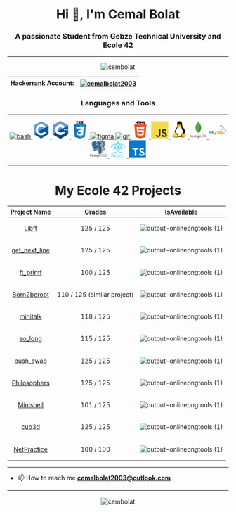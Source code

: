 <h1 align="center">Hi 👋, I'm Cemal Bolat</h1>
<h3 align="center">A passionate Student from Gebze Technical University and Ecole 42</h3>
<hr>
<p align="center"> <img src="https://komarev.com/ghpvc/?username=cembolat&label=Profile%20views&color=0e75b6&style=flat" alt="cembolat" /> </p>

<div align="center">
    
| Hackerrank Account: | <a href="https://www.hackerrank.com/cemalbolat2003"><img align="center" src="https://raw.githubusercontent.com/rahuldkjain/github-profile-readme-generator/master/src/images/icons/Social/hackerrank.svg" alt="cemalbolat2003" height="30" width="40" /></a> |
|----------------------|-----------------------------------------------------------------------------------------------------------------|


</div>

<h3 align="center">Languages and Tools</h3>
<hr>
<p align="center"> <a href="https://www.gnu.org/software/bash/" target="_blank" rel="noreferrer"> <img src="https://www.vectorlogo.zone/logos/gnu_bash/gnu_bash-icon.svg" alt="bash" width="40" height="40"/> </a> <a href="https://www.cprogramming.com/" target="_blank" rel="noreferrer"> <img src="https://raw.githubusercontent.com/devicons/devicon/master/icons/c/c-original.svg" alt="c" width="40" height="40"/> </a> <a href="https://www.w3schools.com/cpp/" target="_blank" rel="noreferrer"> <img src="https://raw.githubusercontent.com/devicons/devicon/master/icons/cplusplus/cplusplus-original.svg" alt="cplusplus" width="40" height="40"/> </a> <a href="https://www.w3schools.com/css/" target="_blank" rel="noreferrer"> <img src="https://raw.githubusercontent.com/devicons/devicon/master/icons/css3/css3-original-wordmark.svg" alt="css3" width="40" height="40"/> </a> <a href="https://www.figma.com/" target="_blank" rel="noreferrer"> <img src="https://www.vectorlogo.zone/logos/figma/figma-icon.svg" alt="figma" width="40" height="40"/> </a> <a href="https://git-scm.com/" target="_blank" rel="noreferrer"> <img src="https://www.vectorlogo.zone/logos/git-scm/git-scm-icon.svg" alt="git" width="40" height="40"/> </a> <a href="https://www.w3.org/html/" target="_blank" rel="noreferrer"> <img src="https://raw.githubusercontent.com/devicons/devicon/master/icons/html5/html5-original-wordmark.svg" alt="html5" width="40" height="40"/> </a> <a href="https://developer.mozilla.org/en-US/docs/Web/JavaScript" target="_blank" rel="noreferrer"> <img src="https://raw.githubusercontent.com/devicons/devicon/master/icons/javascript/javascript-original.svg" alt="javascript" width="40" height="40"/> </a> <a href="https://www.linux.org/" target="_blank" rel="noreferrer"> <img src="https://raw.githubusercontent.com/devicons/devicon/master/icons/linux/linux-original.svg" alt="linux" width="40" height="40"/> </a> <a href="https://www.mongodb.com/" target="_blank" rel="noreferrer"> <img src="https://raw.githubusercontent.com/devicons/devicon/master/icons/mongodb/mongodb-original-wordmark.svg" alt="mongodb" width="40" height="40"/> </a> <a href="https://www.mysql.com/" target="_blank" rel="noreferrer"> <img src="https://raw.githubusercontent.com/devicons/devicon/master/icons/mysql/mysql-original-wordmark.svg" alt="mysql" width="40" height="40"/> </a> <a href="https://www.postgresql.org" target="_blank" rel="noreferrer"> <img src="https://raw.githubusercontent.com/devicons/devicon/master/icons/postgresql/postgresql-original-wordmark.svg" alt="postgresql" width="40" height="40"/> </a> <a href="https://reactjs.org/" target="_blank" rel="noreferrer"> <img src="https://raw.githubusercontent.com/devicons/devicon/master/icons/react/react-original-wordmark.svg" alt="react" width="40" height="40"/> </a> <a href="https://www.typescriptlang.org/" target="_blank" rel="noreferrer"> <img src="https://raw.githubusercontent.com/devicons/devicon/master/icons/typescript/typescript-original.svg" alt="typescript" width="40" height="40"/> </a> </p>

<hr>

<div align="center">


# My Ecole 42 Projects

| Project Name                   | Grades | IsAvailable |
| :----------------------------- | :-------:| :---------:  |
| <p align="center">[Libft](https://github.com/CemBOLAT/libft)</p>        |  125 / 125  | ![output-onlinepngtools (1)](https://github.com/CemBOLAT/CemBOLAT/assets/103999323/693bcf6b-1a9f-4abd-9647-ca1f9e71460f) |
| <p align="center">[get_next_line](https://github.com/CemBOLAT/get-next-line)</p>  | 125 / 125  |  ![output-onlinepngtools (1)](https://github.com/CemBOLAT/CemBOLAT/assets/103999323/693bcf6b-1a9f-4abd-9647-ca1f9e71460f)           |
| <p align="center">[ft_printf](https://github.com/CemBOLAT/printf)</p>    | 100 / 125 |  ![output-onlinepngtools (1)](https://github.com/CemBOLAT/CemBOLAT/assets/103999323/693bcf6b-1a9f-4abd-9647-ca1f9e71460f)           |
| <p align="center">[Born2beroot](https://github.com/CemBOLAT/oyk2023)</p>| 110 / 125 (similar project) |  ![output-onlinepngtools (1)](https://github.com/CemBOLAT/CemBOLAT/assets/103999323/693bcf6b-1a9f-4abd-9647-ca1f9e71460f)        |
| <p align="center">[minitalk](https://github.com/CemBOLAT/Minitalk)</p>  | 118 / 125 |  ![output-onlinepngtools (1)](https://github.com/CemBOLAT/CemBOLAT/assets/103999323/693bcf6b-1a9f-4abd-9647-ca1f9e71460f)           |
| <p align="center">[so_long](https://github.com/CemBOLAT/so_long)</p>    | 115 / 125 |  ![output-onlinepngtools (1)](https://github.com/CemBOLAT/CemBOLAT/assets/103999323/693bcf6b-1a9f-4abd-9647-ca1f9e71460f)           |
| <p align="center">[push_swap](https://github.com/CemBOLAT/push_swap)</p>| 125 / 125  |  ![output-onlinepngtools (1)](https://github.com/CemBOLAT/CemBOLAT/assets/103999323/693bcf6b-1a9f-4abd-9647-ca1f9e71460f)           |
| <p align="center">[Philosophers](https://github.com/CemBOLAT/philo)</p>| 125 / 125  | ![output-onlinepngtools (1)](https://github.com/CemBOLAT/CemBOLAT/assets/103999323/693bcf6b-1a9f-4abd-9647-ca1f9e71460f) |
| <p align="center">[Minishell](https://github.com/CemBOLAT/42-minishell)</p>| 101 / 125  |     ![output-onlinepngtools (1)](https://github.com/CemBOLAT/CemBOLAT/assets/103999323/693bcf6b-1a9f-4abd-9647-ca1f9e71460f)      |
| <p align="center">[cub3d](https://github.com/CemBOLAT/cub3d)</p>        | 125 / 125 |     ![output-onlinepngtools (1)](https://github.com/CemBOLAT/CemBOLAT/assets/103999323/693bcf6b-1a9f-4abd-9647-ca1f9e71460f)     |
| <p align="center">[NetPractice](https://github.com/CemBOLAT/NetPractice)</p>| 100 / 100  | ![output-onlinepngtools (1)](https://github.com/CemBOLAT/CemBOLAT/assets/103999323/693bcf6b-1a9f-4abd-9647-ca1f9e71460f)      |


</div>

<hr>

- 📫 How to reach me **cemalbolat2003@outlook.com**

<hr>
<p align="center"><img align="center" src="https://github-readme-stats.vercel.app/api/top-langs?username=cembolat&show_icons=true&theme=dark&locale=en&layout=compact" alt="cembolat" /></p>

